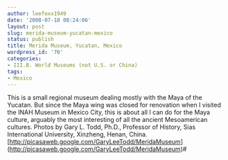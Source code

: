 ```yaml
---
author: leefoxx1949
date: '2008-07-18 08:24:06'
layout: post
slug: merida-museum-yucatan-mexico
status: publish
title: Merida Museum, Yucatan, Mexico
wordpress_id: '70'
categories:
- III.B. World Museums (not U.S. or China)
tags:
- Mexico
---
```


This is a small regional museum dealing mostly with the Maya of the Yucatan.
But since the Maya wing was closed for renovation when I visited the INAH
Museum in Mexico City, this is about all I can do for the Maya culture,
arguably the most interesting of all the ancient Mesoamerican cultures. Photos
by Gary L. Todd, Ph.D., Professor of History, Sias International University,
Xinzheng, Henan, China. [http://picasaweb.google.com/GaryLeeTodd/MeridaMuseum]
(http://picasaweb.google.com/GaryLeeTodd/MeridaMuseum)#

